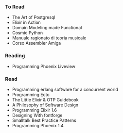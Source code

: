 ### To Read

- The Art of Postgresql
- Elixir in Action
- Domain Modeling made Functional
- Cosmic Python
- Manuale ragionato di teoria musicale
- Corso Assembler Amiga

### Reading

- Programming Phoenix Liveview

### Read

- Programming erlang software for a concurrent world
- Programming Ecto
- The Little Elixir & OTP Guidebook
- A Philosophy of Software Design
- Programming Elixir 1.6
- Designing With fontforge
- Smalltalk Best Practice Patterns
- Programming Phoenix 1.4
